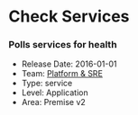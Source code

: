 # Check Services
### Polls services for health
* Release Date: 2016-01-01
* Team: [Platform & SRE](./../teams/platform.md)
* Type: service
* Level: Application
* Area: Premise v2
